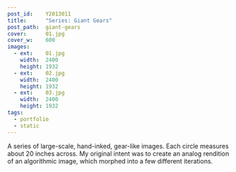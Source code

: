 ```yaml
---
post_id:    Y2013011
title:      "Series: Giant Gears"
post_path:  giant-gears
cover:      01.jpg
cover_w:    600
images:
  - ext:    01.jpg
    width:  2400
    height: 1932
  - ext:    02.jpg
    width:  2400
    height: 1932
  - ext:    03.jpg
    width:  2400
    height: 1932
tags:
  - portfolio
  - static
---
```

A series of large-scale, hand-inked, gear-like images. Each circle measures about 20 inches across. My original intent was to create an analog rendition of an algorithmic image, which morphed into a few different iterations.